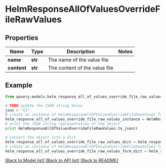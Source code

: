 # HelmResponseAllOfValuesOverrideFileRawValues


## Properties

Name | Type | Description | Notes
------------ | ------------- | ------------- | -------------
**name** | **str** | The name of the value file | 
**content** | **str** | The content of the value file | 

## Example

```python
from qovery.models.helm_response_all_of_values_override_file_raw_values import HelmResponseAllOfValuesOverrideFileRawValues

# TODO update the JSON string below
json = "{}"
# create an instance of HelmResponseAllOfValuesOverrideFileRawValues from a JSON string
helm_response_all_of_values_override_file_raw_values_instance = HelmResponseAllOfValuesOverrideFileRawValues.from_json(json)
# print the JSON string representation of the object
print HelmResponseAllOfValuesOverrideFileRawValues.to_json()

# convert the object into a dict
helm_response_all_of_values_override_file_raw_values_dict = helm_response_all_of_values_override_file_raw_values_instance.to_dict()
# create an instance of HelmResponseAllOfValuesOverrideFileRawValues from a dict
helm_response_all_of_values_override_file_raw_values_form_dict = helm_response_all_of_values_override_file_raw_values.from_dict(helm_response_all_of_values_override_file_raw_values_dict)
```
[[Back to Model list]](../README.md#documentation-for-models) [[Back to API list]](../README.md#documentation-for-api-endpoints) [[Back to README]](../README.md)


